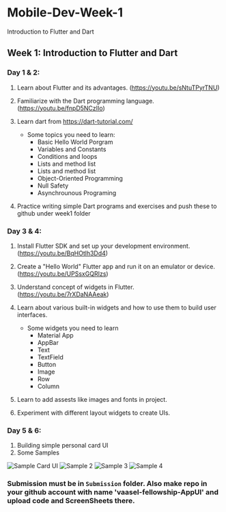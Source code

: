 # Mobile-Dev-Week-1
Introduction to Flutter and Dart

## Week 1: Introduction to Flutter and Dart
### Day 1 & 2:
1. Learn about Flutter and its advantages. (https://youtu.be/sNtuTPyrTNU)
2. Familiarize with the Dart programming language. (https://youtu.be/fnpD5NCzIIo)
3. Learn dart from https://dart-tutorial.com/
   * Some topics you need to learn:
      * Basic Hello World Porgram
      * Variables and Constants
      * Conditions and loops
      * Lists and method list
      * Lists and method list
      * Object-Oriented Programming
      * Null Safety
      * Asynchrounous Programing

4. Practice writing simple Dart programs and exercises and push these to github under week1 folder

### Day 3 & 4:
1. Install Flutter SDK and set up your development environment. (https://youtu.be/BqHOtlh3Dd4)
2. Create a "Hello World" Flutter app and run it on an emulator or device. (https://youtu.be/UPSsxGQRIzs)
3. Understand concept of widgets in Flutter. (https://youtu.be/7rXDaNAAeak)
4. Learn about various built-in widgets and how to use them to build user interfaces.
   * Some widgets you need to learn
      * Material App
      * AppBar
      * Text
      * TextField
      * Button
      * Image
      * Row
      * Column

6. Learn to add assests like images and fonts in project.
7. Experiment with different layout widgets to create UIs.

### Day 5 & 6:
1. Building simple personal card UI
2. Some Samples

![Sample Card UI](https://drive.google.com/uc?export=view&id=1JC0hVt3AxwNassG7ixEvvEQzTOWx4MLn)
![Sample 2](https://mir-s3-cdn-cf.behance.net/project_modules/hd/8f297256512097.59b16301a9a93.jpg)
![Sample 3](https://cdn.dribbble.com/users/2181377/screenshots/14084662/media/28e5fece035d57f35d49eaa8b8867115.png?compress=1&resize=400x300&vertical=center)
![Sample 4](https://www.coremobileapps.com/wp-content/uploads/ssc-mockup-1.png)

### Submission must be in `Submission` folder. Also make repo in your github account with name 'vaasel-fellowship-AppUI' and upload code and ScreenSheets there.
